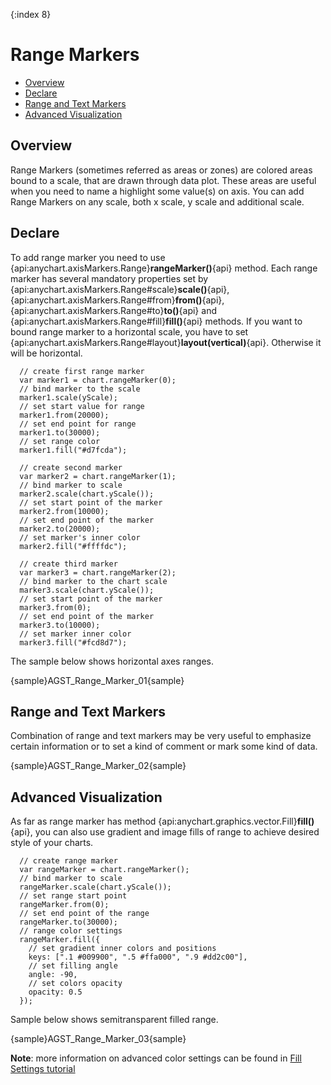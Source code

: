 {:index 8}
# Range Markers

* [Overview](#overview)
* [Declare](#declare)
* [Range and Text Markers](#range_and_text_markers)
* [Advanced Visualization](#advanced_visualization)

## Overview

Range Markers (sometimes referred as areas or zones) are colored areas bound to a scale, that are drawn through data plot. These areas are useful when you need to name a highlight some value(s) on axis. You can add Range Markers on any scale, both x scale, y scale and additional scale.

## Declare

To add range marker you need to use {api:anychart.axisMarkers.Range}**rangeMarker()**{api} method. Each range marker has several mandatory properties set by {api:anychart.axisMarkers.Range#scale}**scale()**{api}, {api:anychart.axisMarkers.Range#from}**from()**{api}, {api:anychart.axisMarkers.Range#to}**to()**{api} and {api:anychart.axisMarkers.Range#fill}**fill()**{api} methods. If you want to bound range marker to a horizontal scale, you have to set {api:anychart.axisMarkers.Range#layout}**layout(vertical)**{api}. Otherwise it will be horizontal.

```
  // create first range marker
  var marker1 = chart.rangeMarker(0);
  // bind marker to the scale
  marker1.scale(yScale);
  // set start value for range
  marker1.from(20000);
  // set end point for range
  marker1.to(30000);
  // set range color
  marker1.fill("#d7fcda");
  
  // create second marker
  var marker2 = chart.rangeMarker(1);
  // bind marker to scale
  marker2.scale(chart.yScale());
  // set start point of the marker
  marker2.from(10000);
  // set end point of the marker
  marker2.to(20000);
  // set marker's inner color
  marker2.fill("#ffffdc");
  
  // create third marker
  var marker3 = chart.rangeMarker(2);
  // bind marker to the chart scale
  marker3.scale(chart.yScale());
  // set start point of the marker
  marker3.from(0);
  // set end point of the marker
  marker3.to(10000);
  // set marker inner color
  marker3.fill("#fcd8d7");
```

The sample below shows horizontal axes ranges.

{sample}AGST\_Range\_Marker\_01{sample}

## Range and Text Markers

Combination of range and text markers may be very useful to emphasize certain information or to set a kind of comment 
or mark some kind of data.

{sample}AGST\_Range\_Marker\_02{sample}

## Advanced Visualization

As far as range marker has method {api:anychart.graphics.vector.Fill}**fill()**{api}, you can also use gradient and image fills of range to achieve desired style of your charts.

```
  // create range marker
  var rangeMarker = chart.rangeMarker();
  // bind marker to scale
  rangeMarker.scale(chart.yScale());
  // set range start point
  rangeMarker.from(0);
  // set end point of the range
  rangeMarker.to(30000);
  // range color settings
  rangeMarker.fill({
    // set gradient inner colors and positions
    keys: [".1 #009900", ".5 #ffa000", ".9 #dd2c00"],
    // set filling angle
    angle: -90,
    // set colors opacity
    opacity: 0.5
  });
```

Sample below shows semitransparent filled range.

{sample}AGST\_Range\_Marker\_03{sample}

**Note**: more information on advanced color settings can be found in [Fill Settings tutorial](../Graphics/Fill_Settings)